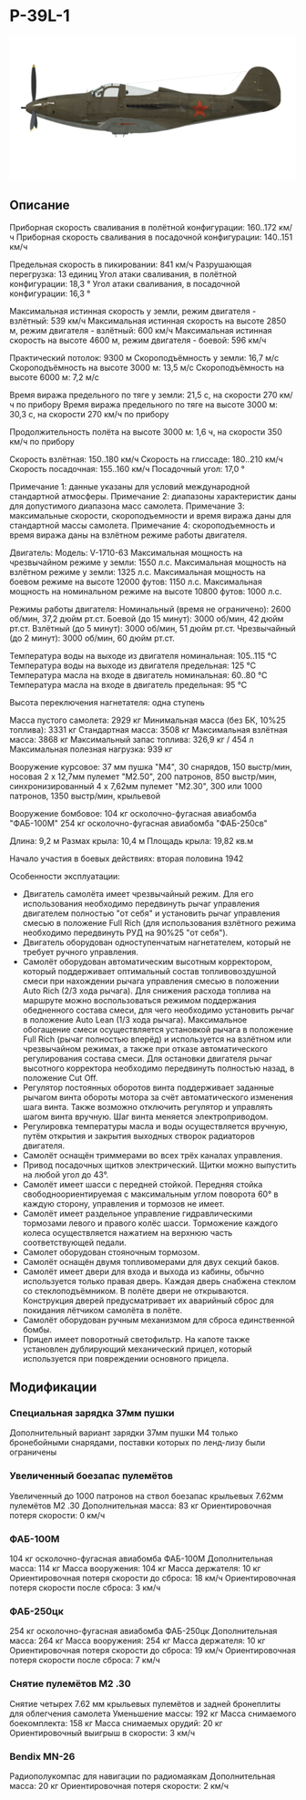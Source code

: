 # P-39L-1

![p39l1](../images/p39l1.png)

## Описание

Приборная скорость сваливания в полётной конфигурации: 160..172 км/ч
Приборная скорость сваливания в посадочной конфигурации: 140..151 км/ч

Предельная скорость в пикировании: 841 км/ч
Разрушающая перегрузка: 13 единиц
Угол атаки сваливания, в полётной конфигурации: 18,3 °
Угол атаки сваливания, в посадочной конфигурации: 16,3 °

Максимальная истинная скорость у земли, режим двигателя - взлётный: 539 км/ч
Максимальная истинная скорость на высоте 2850 м, режим двигателя - взлётный: 600 км/ч
Максимальная истинная скорость на высоте 4600 м, режим двигателя - боевой: 596 км/ч

Практический потолок: 9300 м
Скороподъёмность у земли: 16,7 м/с
Скороподъёмность на высоте 3000 м: 13,5 м/с
Скороподъёмность на высоте 6000 м: 7,2 м/с

Время виража предельного по тяге у земли: 21,5 с, на скорости 270 км/ч по прибору
Время виража предельного по тяге на высоте 3000 м: 30,3 с, на скорости 270 км/ч по прибору

Продолжительность полёта на высоте 3000 м: 1,6 ч, на скорости 350 км/ч по прибору

Скорость взлётная: 150..180 км/ч
Скорость на глиссаде: 180..210 км/ч
Скорость посадочная: 155..160 км/ч
Посадочный угол: 17,0 °

Примечание 1: данные указаны для условий международной стандартной атмосферы.
Примечание 2: диапазоны характеристик даны для допустимого диапазона масс самолета.
Примечание 3: максимальные скорости, скороподъемности и время виража даны для стандартной массы самолета.
Примечание 4: скороподъемность и время виража даны на взлётном режиме работы двигателя.

Двигатель:
Модель: V-1710-63
Максимальная мощность на чрезвычайном режиме у земли: 1550 л.с.
Максимальная мощность на взлётном режиме у земли: 1325 л.с.
Максимальная мощность на боевом режиме на высоте 12000 футов: 1150 л.с.
Максимальная мощность на номинальном режиме на высоте 10800 футов: 1000 л.с.

Режимы работы двигателя:
Номинальный (время не ограничено): 2600 об/мин, 37,2 дюйм рт.ст.
Боевой (до 15 минут): 3000 об/мин, 42 дюйм рт.ст.
Взлётный (до 5 минут): 3000 об/мин, 51 дюйм рт.ст.
Чрезвычайный (до 2 минут): 3000 об/мин, 60 дюйм рт.ст.

Температура воды на выходе из двигателя номинальная: 105..115 °С
Температура воды на выходе из двигателя предельная: 125 °С
Температура масла на входе в двигатель номинальная: 60..80 °С
Температура масла на входе в двигатель предельная: 95 °С

Высота переключения нагнетателя: одна ступень

Масса пустого самолета: 2929 кг
Минимальная масса (без БК, 10%25 топлива): 3331 кг
Стандартная масса: 3508 кг
Максимальная взлётная масса: 3868 кг
Максимальный запас топлива: 326,9 кг / 454 л
Максимальная полезная нагрузка: 939 кг

Вооружение курсовое:
37 мм пушка "М4", 30 снарядов, 150 выстр/мин, носовая
2 x 12,7мм пулемет "M2.50", 200 патронов, 850 выстр/мин, синхронизированный
4 x 7,62мм пулемет "M2.30", 300 или 1000 патронов, 1350 выстр/мин, крыльевой

Вооружение бомбовое:
104 кг осколочно-фугасная авиабомба "ФАБ-100М"
254 кг осколочно-фугасная авиабомба "ФАБ-250св"

Длина: 9,2 м
Размах крыла: 10,4 м
Площадь крыла: 19,82 кв.м

Начало участия в боевых действиях: вторая половина 1942

Особенности эксплуатации:
- Двигатель самолёта имеет чрезвычайный режим. Для его использования необходимо передвинуть рычаг управления двигателем полностью "от себя" и установить рычаг управления смесью в положение Full Rich (для использования взлётного режима необходимо передвинуть РУД на 90%25 "от себя").
- Двигатель оборудован одноступенчатым нагнетателем, который не требует ручного управления.
- Самолёт оборудован автоматическим высотным корректором, который поддерживает оптимальный состав топливовоздушной смеси при нахождении рычага управления смесью в положении Auto Rich (2/3 хода рычага). Для снижения расхода топлива на маршруте можно воспользоваться режимом поддержания обедненного состава смеси, для чего необходимо установить рычаг в положение Auto Lean (1/3 хода рычага). Максимальное обогащение смеси осуществляется установкой рычага в положение Full Rich (рычаг полностью вперёд) и используется на взлётном или чрезвычайном режимах, а также при отказе автоматического регулирования состава смеси. Для остановки двигателя рычаг высотного корректора необходимо передвинуть полностью назад, в положение Cut Off.
- Регулятор постоянных оборотов винта поддерживает заданные рычагом винта обороты мотора за счёт автоматического изменения шага винта. Также возможно отключить регулятор и управлять шагом винта вручную. Шаг винта меняется электроприводом.
- Регулировка температуры масла и воды осуществляется вручную, путём открытия и закрытия выходных створок радиаторов двигателя.
- Самолёт оснащён триммерами во всех трёх каналах управления.
- Привод посадочных щитков электрический. Щитки можно выпустить на любой угол до 43°.
- Самолёт имеет шасси с передней стойкой. Передняя стойка свободноориентируемая с максимальным углом поворота 60° в каждую сторону, управления и тормозов не имеет.
- Самолёт имеет раздельное управление гидравлическими тормозами левого и правого колёс шасси. Торможение каждого колеса осуществляется нажатием на верхнюю часть соответствующей педали.
- Самолет оборудован стояночным тормозом.
- Самолёт оснащён двумя топливомерами для двух секций баков.
- Самолёт имеет двери для входа и выхода из кабины, обычно используется только правая дверь. Каждая дверь снабжена стеклом со стеклоподъёмником. В полёте двери не открываются. Конструкция дверей предусматривает их аварийный сброс для покидания лётчиком самолёта в полёте.
- Самолёт оборудован ручным механизмом для сброса единственной бомбы.
- Прицел имеет поворотный светофильтр. На капоте также установлен дублирующий механический прицел, который используется при повреждении основного прицела.


## Модификации



### Специальная зарядка 37мм пушки

Дополнительный вариант зарядки 37мм пушки M4 только бронебойными снарядами, поставки которых по ленд-лизу были ограничены﻿

### Увеличенный боезапас пулемётов

Увеличенный до 1000 патронов на ствол боезапас крыльевых 7.62мм пулемётов M2 .30
Дополнительная масса: 83 кг
Ориентировочная потеря скорости: 0 км/ч

### ФАБ-100М

104 кг осколочно-фугасная авиабомба ФАБ-100М
Дополнительная масса: 114 кг
Масса вооружения: 104 кг
Масса держателя: 10 кг
Ориентировочная потеря скорости до сброса: 18 км/ч
Ориентировочная потеря скорости после сброса: 3 км/ч

### ФАБ-250цк

254 кг осколочно-фугасная авиабомба ФАБ-250цк
Дополнительная масса: 264 кг
Масса вооружения: 254 кг
Масса держателя: 10 кг
Ориентировочная потеря скорости до сброса: 19 км/ч
Ориентировочная потеря скорости после сброса: 7 км/ч﻿

### Снятие пулемётов M2 .30

Снятие четырех 7.62 мм крыльевых пулемётов и задней бронеплиты для облегчения самолета
Уменьшение массы: 192 кг
Масса снимаемого боекомплекта: 158 кг
Масса снимаемых орудий: 20 кг
Ориентировочный выигрыш в скорости: 3 км/ч﻿

### Bendix MN-26

Радиополукомпас для навигации по радиомаякам
Дополнительная масса: 20 кг
Ориентировочная потеря скорости: 2 км/ч
